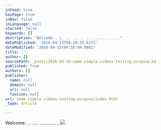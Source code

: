 ```yaml
---
inFeed: true
hasPage: true
inNav: false
inLanguage: null
starred: false
keywords: []
description: "Welcome.. \_ .. ..... ..............."
datePublished: '2016-04-15T04:10:25.637Z'
dateModified: '2016-04-15T04:10:04.088Z'
title: ''
author: []
sourcePath: _posts/2016-04-15-some-simple-videos-testing-purpose.md
published: true
authors: []
publisher:
  name: null
  domain: null
  url: null
  favicon: null
url: some-simple-videos-testing-purpose/index.html
_type: Article

---
```

Welcome..   .. ..... ...............
![](https://the-grid-user-content.s3-us-west-2.amazonaws.com/3660d40b-f7f9-4eb3-9f82-e9dde7002d8b.png)